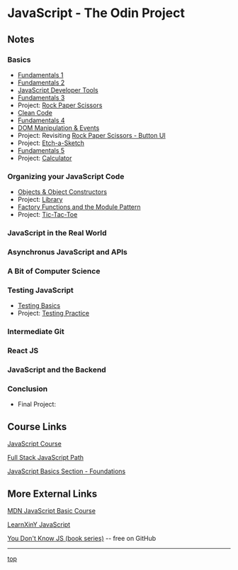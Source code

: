 # JavaScript - The Odin Project

## Notes
### Basics
- [Fundamentals 1](./basics-fundamentals1.md)
- [Fundamentals 2](./basics-fundamentals2.md)
- [JavaScript Developer Tools](./basics-dev_tools.md)
- [Fundamentals 3](./basics-fundamentals3.md)
- Project: [Rock Paper Scissors](./projects/rock_paper_scissors/)
- [Clean Code](./basics-clean_code.md)
- [Fundamentals 4](./basics-fundamentals4.md)
- [DOM Manipulation & Events](./basics-DOM_manipulation_and_events.md)
- Project: Revisiting [Rock Paper Scissors - Button UI](./projects/rps_ui)
- Project: [Etch-a-Sketch](./projects/etch-a-sketch/)
- [Fundamentals 5](./basics-fundamentals5.md)
- Project: [Calculator](./projects/calculator)

### Organizing your JavaScript Code
- [Objects & Object Constructors](./organizing-objects_and_object_constructors.md)
- Project: [Library](./projects/library/)
- [Factory Functions and the Module Pattern](./organizing-factory_functions_and_the_module_pattern.md)
- Project: [Tic-Tac-Toe](./projects/ticTacToe/)

### JavaScript in the Real World

### Asynchronus JavaScript and APIs

### A Bit of Computer Science

### Testing JavaScript 
- [Testing Basics](./testing-basics.md)
- Project: [Testing Practice](./projects/testing_practice/)

### Intermediate Git 

### React JS 

### JavaScript and the Backend 

### Conclusion
- Final Project:

## Course Links
[JavaScript Course](https://www.theodinproject.com/paths/full-stack-javascript/courses/javascript)

[Full Stack JavaScript Path](https://www.theodinproject.com/paths/full-stack-javascript?)

[JavaScript Basics Section - Foundations](https://www.theodinproject.com/paths/foundations/courses/foundations#javascript-basics)

## More External Links
[MDN JavaScript Basic Course](https://developer.mozilla.org/en-US/docs/Learn/Getting_started_with_the_web/JavaScript_basics)

[LearnXinY JavaScript](https://learnxinyminutes.com/docs/javascript/)

[You Don't Know JS (book series)](https://github.com/getify/You-Dont-Know-JS/tree/1st-ed#titles)
-- free on GitHub

---
[top](#)
